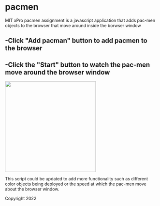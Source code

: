 # pacmen
MIT xPro pacmen assignment is a javascript application that adds pac-men objects to the browser that move around inside the borwser window

## -Click "Add pacman" button to add pacmen to the browser

## -Click the "Start" button to watch the pac-men move around the browser window

<img src="pacmen_ex.png" width="300px">

This script could be updated to add more functionality such as different color objects being deployed or the speed at which the pac-men move about the browser window.

Copyright 2022
